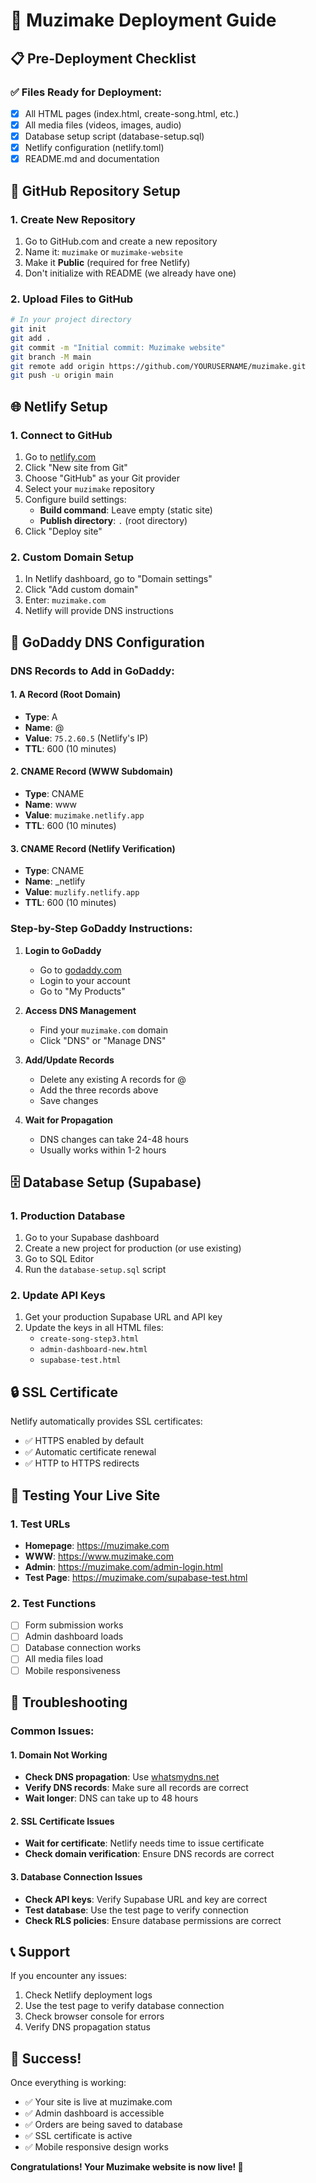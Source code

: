 # 🚀 Muzimake Deployment Guide

## 📋 Pre-Deployment Checklist

### ✅ Files Ready for Deployment:
- [x] All HTML pages (index.html, create-song.html, etc.)
- [x] All media files (videos, images, audio)
- [x] Database setup script (database-setup.sql)
- [x] Netlify configuration (netlify.toml)
- [x] README.md and documentation

## 🔧 GitHub Repository Setup

### 1. Create New Repository
1. Go to GitHub.com and create a new repository
2. Name it: `muzimake` or `muzimake-website`
3. Make it **Public** (required for free Netlify)
4. Don't initialize with README (we already have one)

### 2. Upload Files to GitHub
```bash
# In your project directory
git init
git add .
git commit -m "Initial commit: Muzimake website"
git branch -M main
git remote add origin https://github.com/YOURUSERNAME/muzimake.git
git push -u origin main
```

## 🌐 Netlify Setup

### 1. Connect to GitHub
1. Go to [netlify.com](https://netlify.com)
2. Click "New site from Git"
3. Choose "GitHub" as your Git provider
4. Select your `muzimake` repository
5. Configure build settings:
   - **Build command**: Leave empty (static site)
   - **Publish directory**: `.` (root directory)
6. Click "Deploy site"

### 2. Custom Domain Setup
1. In Netlify dashboard, go to "Domain settings"
2. Click "Add custom domain"
3. Enter: `muzimake.com`
4. Netlify will provide DNS instructions

## 🔧 GoDaddy DNS Configuration

### DNS Records to Add in GoDaddy:

#### 1. A Record (Root Domain)
- **Type**: A
- **Name**: @
- **Value**: `75.2.60.5` (Netlify's IP)
- **TTL**: 600 (10 minutes)

#### 2. CNAME Record (WWW Subdomain)
- **Type**: CNAME
- **Name**: www
- **Value**: `muzimake.netlify.app`
- **TTL**: 600 (10 minutes)

#### 3. CNAME Record (Netlify Verification)
- **Type**: CNAME
- **Name**: _netlify
- **Value**: `muzlify.netlify.app`
- **TTL**: 600 (10 minutes)

### Step-by-Step GoDaddy Instructions:

1. **Login to GoDaddy**
   - Go to [godaddy.com](https://godaddy.com)
   - Login to your account
   - Go to "My Products"

2. **Access DNS Management**
   - Find your `muzimake.com` domain
   - Click "DNS" or "Manage DNS"

3. **Add/Update Records**
   - Delete any existing A records for @
   - Add the three records above
   - Save changes

4. **Wait for Propagation**
   - DNS changes can take 24-48 hours
   - Usually works within 1-2 hours

## 🗄️ Database Setup (Supabase)

### 1. Production Database
1. Go to your Supabase dashboard
2. Create a new project for production (or use existing)
3. Go to SQL Editor
4. Run the `database-setup.sql` script

### 2. Update API Keys
1. Get your production Supabase URL and API key
2. Update the keys in all HTML files:
   - `create-song-step3.html`
   - `admin-dashboard-new.html`
   - `supabase-test.html`

## 🔒 SSL Certificate

Netlify automatically provides SSL certificates:
- ✅ HTTPS enabled by default
- ✅ Automatic certificate renewal
- ✅ HTTP to HTTPS redirects

## 🧪 Testing Your Live Site

### 1. Test URLs
- **Homepage**: https://muzimake.com
- **WWW**: https://www.muzimake.com
- **Admin**: https://muzimake.com/admin-login.html
- **Test Page**: https://muzimake.com/supabase-test.html

### 2. Test Functions
- [ ] Form submission works
- [ ] Admin dashboard loads
- [ ] Database connection works
- [ ] All media files load
- [ ] Mobile responsiveness

## 🚨 Troubleshooting

### Common Issues:

#### 1. Domain Not Working
- **Check DNS propagation**: Use [whatsmydns.net](https://whatsmydns.net)
- **Verify DNS records**: Make sure all records are correct
- **Wait longer**: DNS can take up to 48 hours

#### 2. SSL Certificate Issues
- **Wait for certificate**: Netlify needs time to issue certificate
- **Check domain verification**: Ensure DNS records are correct

#### 3. Database Connection Issues
- **Check API keys**: Verify Supabase URL and key are correct
- **Test database**: Use the test page to verify connection
- **Check RLS policies**: Ensure database permissions are correct

## 📞 Support

If you encounter any issues:
1. Check Netlify deployment logs
2. Use the test page to verify database connection
3. Check browser console for errors
4. Verify DNS propagation status

## 🎉 Success!

Once everything is working:
- ✅ Your site is live at muzimake.com
- ✅ Admin dashboard is accessible
- ✅ Orders are being saved to database
- ✅ SSL certificate is active
- ✅ Mobile responsive design works

**Congratulations! Your Muzimake website is now live! 🎵**
